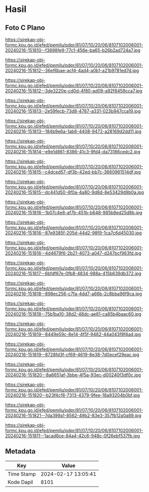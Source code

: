 # Hasil

## Foto C Plano

https://sirekap-obj-formc.kpu.go.id/efed/pemilu/pdpr/81/07/10/20/06/8107102006001-20240216-151810--f3898fe9-77c1-456e-ba65-b26b2ad724a7.jpg

https://sirekap-obj-formc.kpu.go.id/efed/pemilu/pdpr/81/07/10/20/06/8107102006001-20240216-151812--36ef6bae-acf4-4ad4-a0b1-a21b9781ed7d.jpg

https://sirekap-obj-formc.kpu.go.id/efed/pemilu/pdpr/81/07/10/20/06/8107102006001-20240216-151812--3de3220e-cd0d-4f80-ad09-a92f8459cca7.jpg

https://sirekap-obj-formc.kpu.go.id/efed/pemilu/pdpr/81/07/10/20/06/8107102006001-20240216-151813--2e59fecb-73d8-4787-a331-023b947cca19.jpg

https://sirekap-obj-formc.kpu.go.id/efed/pemilu/pdpr/81/07/10/20/06/8107102006001-20240216-151813--184b9e6a-1ab6-4408-9472-a28169d2dd11.jpg

https://sirekap-obj-formc.kpu.go.id/efed/pemilu/pdpr/81/07/10/20/06/8107102006001-20240216-151814--e9e1d861-8386-41c3-9fd4-da73186cedc2.jpg

https://sirekap-obj-formc.kpu.go.id/efed/pemilu/pdpr/81/07/10/20/06/8107102006001-20240216-151815--c4dced57-df3b-42ed-bb7c-3660961514df.jpg

https://sirekap-obj-formc.kpu.go.id/efed/pemilu/pdpr/81/07/10/20/06/8107102006001-20240216-151815--dc441d50-4f0a-4a80-9d8d-8e53429d9b0a.jpg

https://sirekap-obj-formc.kpu.go.id/efed/pemilu/pdpr/81/07/10/20/06/8107102006001-20240216-151816--1b07c4e8-af7b-451b-b648-985b8ed25d8b.jpg

https://sirekap-obj-formc.kpu.go.id/efed/pemilu/pdpr/81/07/10/20/06/8107102006001-20240216-151816--87e9385f-205d-44d2-98f9-1ca7c6d45030.jpg

https://sirekap-obj-formc.kpu.go.id/efed/pemilu/pdpr/81/07/10/20/06/8107102006001-20240216-151816--4d4679f6-2b21-4073-a047-d247bcf963fd.jpg

https://sirekap-obj-formc.kpu.go.id/efed/pemilu/pdpr/81/07/10/20/06/8107102006001-20240216-151817--6bfdf67e-0fb8-4834-988a-415b639db372.jpg

https://sirekap-obj-formc.kpu.go.id/efed/pemilu/pdpr/81/07/10/20/06/8107102006001-20240216-151818--898ec256-c7fa-4dd7-a66b-2c8bba96f9ca.jpg

https://sirekap-obj-formc.kpu.go.id/efed/pemilu/pdpr/81/07/10/20/06/8107102006001-20240216-151818--75b1ba10-38d2-48dc-ae81-ca85b4baac60.jpg

https://sirekap-obj-formc.kpu.go.id/efed/pemilu/pdpr/81/07/10/20/06/8107102006001-20240216-151819--8449e59c-8e14-4f5f-9462-44a043f8f4ad.jpg

https://sirekap-obj-formc.kpu.go.id/efed/pemilu/pdpr/81/07/10/20/06/8107102006001-20240216-151819--8728fd3f-cf69-4619-8e38-7d0ecef29eac.jpg

https://sirekap-obj-formc.kpu.go.id/efed/pemilu/pdpr/81/07/10/20/06/8107102006001-20240216-151820--8a6651af-3bbe-4f5a-93ec-d00240f3df0c.jpg

https://sirekap-obj-formc.kpu.go.id/efed/pemilu/pdpr/81/07/10/20/06/8107102006001-20240216-151820--b23f4cf8-7313-4379-9fee-18a93204b0bf.jpg

https://sirekap-obj-formc.kpu.go.id/efed/pemilu/pdpr/81/07/10/20/06/8107102006001-20240216-151821--7da399a1-8562-49b2-83e3-357fb12a0a89.jpg

https://sirekap-obj-formc.kpu.go.id/efed/pemilu/pdpr/81/07/10/20/06/8107102006001-20240216-151811--1acad6ce-84a4-42c6-948c-0f26ebf537fb.jpg


## Metadata

| Key        | Value               |
| ---------- | ------------------- |
| Time Stamp | 2024-02-17 13:05:41 |
| Kode Dapil | 8101                |



